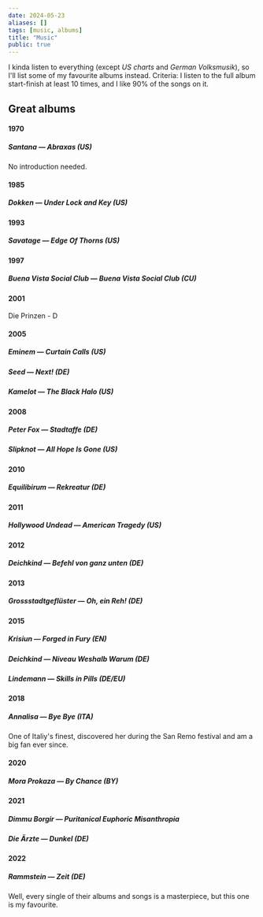 ```yaml
---
date: 2024-05-23
aliases: []
tags: [music, albums]
title: "Music"
public: true
---
```


I kinda listen to everything (except _US charts_ and _German Volksmusik_), so I'll list some of my favourite albums instead. Criteria: I listen to the full album start-finish at least 10 times, and I like 90% of the songs on it.


## Great albums

#### 1970

##### Santana — Abraxas (US)

No introduction needed.

#### 1985

##### Dokken — Under Lock and Key (US)

#### 1993

##### Savatage — Edge Of Thorns (US)

#### 1997

##### Buena Vista Social Club — Buena Vista Social Club (CU)

#### 2001

Die Prinzen - D
#### 2005
##### Eminem — Curtain Calls (US)
##### Seed — Next! (DE)

##### Kamelot — The Black Halo (US)

#### 2008

##### Peter Fox — Stadtaffe (DE)

##### Slipknot — All Hope Is Gone (US)

#### 2010

##### Equilibirum — Rekreatur (DE)

#### 2011

##### Hollywood Undead — American Tragedy (US)
#### 2012

##### Deichkind — Befehl von ganz unten (DE)

#### 2013

##### Grossstadtgeflüster — Oh, ein Reh! (DE)

#### 2015

##### Krisiun — Forged in Fury (EN)
##### Deichkind — Niveau Weshalb Warum (DE)

##### Lindemann — Skills in Pills (DE/EU)

#### 2018

##### Annalisa — Bye Bye (ITA)

One of Italiy's finest, discovered her during the San Remo festival and am a big fan ever since.


#### 2020

##### Mora Prokaza — By Chance (BY)
#### 2021

##### Dimmu Borgir — Puritanical Euphoric Misanthropia

##### Die Ärzte — Dunkel (DE)
#### 2022

##### Rammstein — Zeit (DE)

Well, every single of their albums and songs is a masterpiece, but this one is my favourite.


